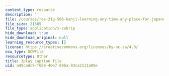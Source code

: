```yaml
---
content_type: resource
description: ''
file: /courses/res-21g-506-kanji-learning-any-time-any-place-for-japanese-vi-spring-2021/a49cadc9f68640e789ba83ca2111a89e_TdcQPpHF5bo.srt
file_size: 21585
file_type: application/x-subrip
hide_download: true
hide_download_original: null
learning_resource_types: []
license: https://creativecommons.org/licenses/by-nc-sa/4.0/
ocw_type: OCWFile
resourcetype: Other
title: 3play caption file
uid: a49cadc9-f686-40e7-89ba-83ca2111a89e
---
```

